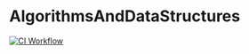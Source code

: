 # AlgorithmsAndDataStructures
[![CI Workflow](https://github.com/sergey-cherepanov1/AaDS/actions/workflows/assignment2.yml/badge.svg)](https://github.com/sergey-cherepanov1/AaDS/actions/workflows/assignment2.yml)
